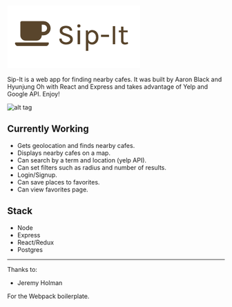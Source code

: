 ![alt tag](https://github.com/ab218/sipit/blob/master/src/Images/Logo.png)


Sip-It is a web app for finding nearby cafes. It was built by Aaron Black and Hyunjung Oh with React and Express and takes advantage of Yelp and Google API. Enjoy!

![alt tag](https://github.com/ab218/sipit/blob/master/src/Images/sipit.gif)

## Currently Working
- Gets geolocation and finds nearby cafes.
- Displays nearby cafes on a map.
- Can search by a term and location (yelp API).
- Can set filters such as radius and number of results.
- Login/Signup.
- Can save places to favorites.
- Can view favorites page.

## Stack
- Node
- Express
- React/Redux
- Postgres

---

Thanks to:

* Jeremy Holman

For the Webpack boilerplate.


